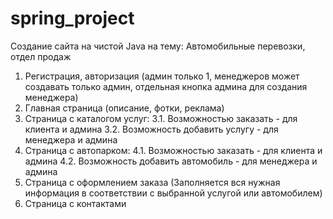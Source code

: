 # spring_project

Создание сайта на чистой Java на тему: Автомобильные перевозки, отдел продаж

1. Регистрация, авторизация (админ только 1, менеджеров может создавать только админ,
   отдельная кнопка админа для создания менеджера)
2. Главная страница (описание, фотки, реклама)
3. Страница с каталогом услуг:
   3.1. Возможностью заказать - для клиента и админа 
   3.2. Возможность добавить услугу - для менеджера и админа
4. Страница с автопарком:
   4.1. Возможностью заказать - для клиента и админа 
   4.2. Возможность добавить автомобиль - для менеджера и админа
5. Страница с оформлением заказа (Заполняется вся нужная информация в соответствии с выбранной услугой или автомобилем)
6. Страница с контактами
